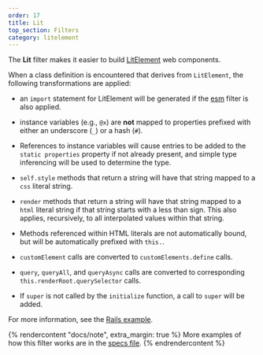 ```yaml
---
order: 17
title: Lit
top_section: Filters
category: litelement
---
```


The **Lit** filter makes it easier to build
[LitElement](https://lit.dev/) web components.

When a class definition is encountered that derives from
`LitElement`, the following transformations are applied:

 * an `import` statement for LitElement will be generated if the [esm](./esm)
   filter is also applied.

 * instance variables (e.g., `@x`) are **not** mapped to properties prefixed
   with either an underscore (`_`) or a hash (`#`).  

 * References to instance variables will cause entries to be added to the
   `static properties` property if not already present, and simple type
   inferencing will be used to determine the type.

 * `self.style` methods that return a string will have that string mapped to a
   `css` literal string.

 * `render` methods that return a string will have that string mapped to a
   `html` literal string if that string starts with a less than sign.  This
   also applies, recursively, to all interpolated values within that string.

 * Methods referenced within HTML literals are not automatically bound, but
   will be automatically prefixed with `this.`.

 * `customElement` calls are converted to `customElements.define` calls.

 * `query`, `queryAll`, and `queryAsync` calls are converted to corresponding
   `this.renderRoot.querySelector` calls.

 * If `super` is not called by the `initialize` function, a call to `super`
   will be added.

For more information, see the [Rails example](../../examples/rails/lit).

{% rendercontent "docs/note", extra_margin: true %}
More examples of how this filter works are in the
[specs file](https://github.com/ruby2js/ruby2js/blob/master/spec/lit_spec.rb).
{% endrendercontent %}

